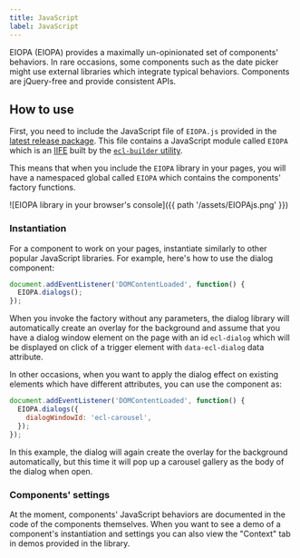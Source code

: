 ```yaml
---
title: JavaScript
label: JavaScript
---
```


EIOPA (EIOPA) provides a maximally un-opinionated set of
components' behaviors. In rare occasions, some components such as the date
picker might use external libraries which integrate typical behaviors.
Components are jQuery-free and provide consistent APIs.

## How to use

First, you need to include the JavaScript file of `EIOPA.js` provided in the
[latest release package](https://github.com/ec-europa/eiopa-styleguide/releases).
This file contains a JavaScript module called `EIOPA` which is an
[IIFE](https://developer.mozilla.org/en-US/docs/Glossary/IIFE) built by the
[`ecl-builder` utility](https://www.npmjs.com/package/@ecl/builder).

This means that when you include the `EIOPA` library in your pages, you will have
a namespaced global called `EIOPA` which contains the components' factory
functions.

![EIOPA library in your browser's console]({{ path '/assets/EIOPAjs.png' }})

### Instantiation

For a component to work on your pages, instantiate similarly to other popular
JavaScript libraries. For example, here's how to use the dialog component:

```js
document.addEventListener('DOMContentLoaded', function() {
  EIOPA.dialogs();
});
```

When you invoke the factory without any parameters, the dialog library will
automatically create an overlay for the background and assume that you have a
dialog window element on the page with an id `ecl-dialog` which will be
displayed on click of a trigger element with `data-ecl-dialog` data attribute.

In other occasions, when you want to apply the dialog effect on existing
elements which have different attributes, you can use the component as:

```js
document.addEventListener('DOMContentLoaded', function() {
  EIOPA.dialogs({
    dialogWindowId: 'ecl-carousel',
  });
});
```

In this example, the dialog will again create the overlay for the background
automatically, but this time it will pop up a carousel gallery as the body of
the dialog when open.

### Components' settings

At the moment, components' JavaScript behaviors are documented in the code of
the components themselves. When you want to see a demo of a component's
instantiation and settings you can also view the "Context" tab in demos provided
in the library.
